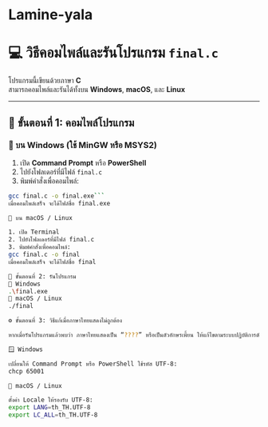 # Lamine-yala
# 💻 วิธีคอมไพล์และรันโปรแกรม `final.c`

โปรแกรมนี้เขียนด้วยภาษา **C**  
สามารถคอมไพล์และรันได้ทั้งบน **Windows**, **macOS**, และ **Linux**

---

## 🧩 ขั้นตอนที่ 1: คอมไพล์โปรแกรม

### 🔹 บน **Windows** (ใช้ MinGW หรือ MSYS2)

1. เปิด **Command Prompt** หรือ **PowerShell**  
2. ไปยังโฟลเดอร์ที่มีไฟล์ `final.c`  
3. พิมพ์คำสั่งเพื่อคอมไพล์:

```bash
gcc final.c -o final.exe```
เมื่อคอมไพล์เสร็จ จะได้ไฟล์ชื่อ final.exe

🔹 บน macOS / Linux

1. เปิด Terminal
2. ไปยังโฟลเดอร์ที่มีไฟล์ final.c
3. พิมพ์คำสั่งเพื่อคอมไพล์:
gcc final.c -o final
เมื่อคอมไพล์เสร็จ จะได้ไฟล์ชื่อ final

🧩 ขั้นตอนที่ 2: รันโปรแกรม
💠 Windows
.\final.exe
💠 macOS / Linux
./final

⚙️ ขั้นตอนที่ 3: วิธีแก้เมื่อภาษาไทยแสดงไม่ถูกต้อง

หากเมื่อรันโปรแกรมแล้วพบว่า ภาษาไทยแสดงเป็น “????” หรือเป็นตัวอักษรเพี้ยน ให้แก้ไขตามระบบปฏิบัติการดังนี้ 👇

🪟 Windows

เปลี่ยนให้ Command Prompt หรือ PowerShell ใช้รหัส UTF-8:
chcp 65001

🍎 macOS / Linux

ตั้งค่า Locale ให้รองรับ UTF-8:
export LANG=th_TH.UTF-8
export LC_ALL=th_TH.UTF-8
